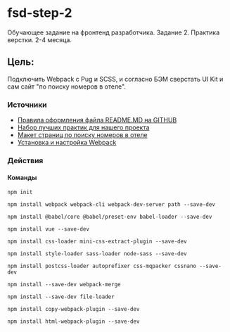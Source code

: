 # fsd-step-2

Обучающее задание на фронтенд разработчика. Задание 2. Практика верстки. 2-4 месяца.

## Цель:

Подключить Webpack с Pug и SCSS, и согласно БЭМ сверстать UI Kit и сам сайт "по поиску номеров в отеле".

### Источники
* [Правила оформления файла README.MD на GITHUB](http://webdesign.ru.net/article/pravila-oformleniya-fayla-readmemd-na-github.html)
* [Набор лучших практик для нашего проекта](https://github.com/fullstack-development/front-end-best-practices)
* [Макет страниц по поиску номеров в отеле](https://www.figma.com/file/MumYcKVk9RkKZEG6dR5E3A/)
* [Установка и настройка Webpack](https://tocode.ru/curses/nastroika-webpack4/)

### Действия

#### Команды
`npm init`

`npm install webpack webpack-cli webpack-dev-server path --save-dev`

`npm install @babel/core @babel/preset-env babel-loader --save-dev`

`npm install vue --save-dev`

`npm install css-loader mini-css-extract-plugin --save-dev`

`npm install style-loader sass-loader node-sass --save-dev`

`npm install postcss-loader autoprefixer css-mqpacker cssnano --save-dev`

`npm install --save-dev webpack-merge`

`npm install --save-dev file-loader`

`npm install copy-webpack-plugin --save-dev`

`npm install html-webpack-plugin --save-dev`